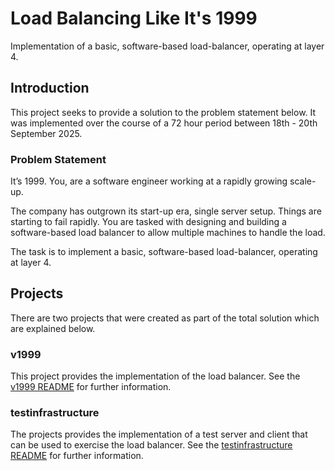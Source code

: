 # Load Balancing Like It's 1999
Implementation of a basic, software-based load-balancer, operating at layer 4.

## Introduction
This project seeks to provide a solution to the problem statement below.  It was implemented over the course of a 72 hour period between 18th - 20th September 2025.

### Problem Statement
It’s 1999.  You, are a software engineer working at a rapidly growing scale-up.

The company has outgrown its start-up era, single server setup.  Things are starting to fail rapidly.  You are tasked with designing and building a software-based load balancer to allow multiple machines to handle the load.

The task is to implement a basic, software-based load-balancer, operating at layer 4.

## Projects
There are two projects that were created as part of the total solution which are explained below.

### v1999
This project provides the implementation of the load balancer.  See the [v1999 README](./v1999/README.md) for further information.

### testinfrastructure
 The projects provides the implementation of a test server and client that can be used to exercise the load balancer.  See the [testinfrastructure README](./testinfrastructure/README.md) for further information.